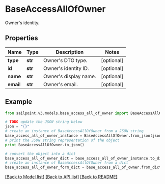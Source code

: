 # BaseAccessAllOfOwner

Owner's identity.

## Properties

Name | Type | Description | Notes
------------ | ------------- | ------------- | -------------
**type** | **str** | Owner&#39;s DTO type. | [optional] 
**id** | **str** | Owner&#39;s identity ID. | [optional] 
**name** | **str** | Owner&#39;s display name. | [optional] 
**email** | **str** | Owner&#39;s email. | [optional] 

## Example

```python
from sailpoint.v3.models.base_access_all_of_owner import BaseAccessAllOfOwner

# TODO update the JSON string below
json = "{}"
# create an instance of BaseAccessAllOfOwner from a JSON string
base_access_all_of_owner_instance = BaseAccessAllOfOwner.from_json(json)
# print the JSON string representation of the object
print BaseAccessAllOfOwner.to_json()

# convert the object into a dict
base_access_all_of_owner_dict = base_access_all_of_owner_instance.to_dict()
# create an instance of BaseAccessAllOfOwner from a dict
base_access_all_of_owner_form_dict = base_access_all_of_owner.from_dict(base_access_all_of_owner_dict)
```
[[Back to Model list]](../README.md#documentation-for-models) [[Back to API list]](../README.md#documentation-for-api-endpoints) [[Back to README]](../README.md)


